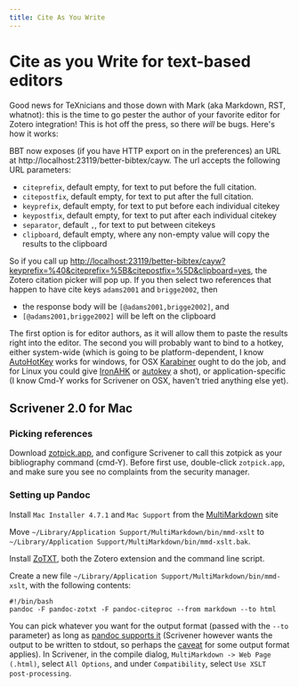 ```yaml
---
title: Cite As You Write
---
```

# Cite as you Write for text-based editors

Good news for TeXnicians and those down with Mark (aka Markdown, RST, whatnot): this is the time to go pester the author
of your favorite editor for Zotero integration! This is hot off the press, so there *will* be bugs. Here's how it works:

BBT now exposes (if you have HTTP export on in the preferences) an URL at http://localhost:23119/better-bibtex/cayw. The url accepts
the following URL parameters:

* `citeprefix`, default empty, for text to put before the full citation.
* `citepostfix`, default empty, for text to put after the full citation.
* `keyprefix`, default empty, for text to put before each individual citekey
* `keypostfix`, default empty, for text to put after each individual citekey
* `separator`, default `,`, for text to put between citekeys
* `clipboard`, default empty, where any non-empty value will copy the results to the clipboard

So if you call up
[http://localhost:23119/better-bibtex/cayw?keyprefix=%40&citeprefix=%5B&citepostfix=%5D&clipboard=yes](http://localhost:23119/better-bibtex/cayw?keyprefix=%40&citeprefix=%5B&citepostfix=%5D&clipboard=yes), the Zotero citation picker will pop up. If you then select two references that happen to have cite keys `adams2001` and `brigge2002`, then

* the response body will be `[@adams2001,brigge2002]`, and
* `[@adams2001,brigge2002]` will be left on the clipboard

The first option is for editor authors, as it will allow them to paste the results right into the editor. The second you
will probably want to bind to a hotkey, either system-wide (which is going to be platform-dependent, I know
[AutoHotKey](http://www.autohotkey.com) works for windows, for OSX [Karabiner](https://pqrs.org/osx/karabiner/) ought to
do the job, and for Linux you could give [IronAHK](https://github.com/polyethene/IronAHK) or
[autokey](https://code.google.com/p/autokey/) a shot), or application-specific (I know Cmd-Y works for Scrivener on
OSX, haven't tried anything else yet).

## Scrivener 2.0 for Mac

### Picking references

Download [zotpick.app](zotpick.zip), and configure Scrivener to call this zotpick as your bibliography command (cmd-Y).
Before first use, double-click `zotpick.app`, and make sure you see no complaints from the security manager.

### Setting up Pandoc

Install `Mac Installer 4.7.1` and `Mac Support` from the [MultiMarkdown](http://fletcherpenney.net/multimarkdown/download/) site

Move `~/Library/Application Support/MultiMarkdown/bin/mmd-xslt` to `~/Library/Application Support/MultiMarkdown/bin/mmd-xslt.bak`.

Install [ZoTXT](https://bitbucket.org/egh/zotxt), both the Zotero extension and the command line script.

Create a new file `~/Library/Application Support/MultiMarkdown/bin/mmd-xslt`, with the following contents:

    #!/bin/bash
    pandoc -F pandoc-zotxt -F pandoc-citeproc --from markdown --to html

You can pick whatever you want for the output format (passed with the `--to` parameter) as long as [pandoc supports
it](http://pandoc.org/README.html) 
(Scrivener however wants the output to be written to stdout, so perhaps the
[caveat](http://pandoc.org/demo/example19/Using-pandoc.html) for some output format applies).
In Scrivener, in the compile dialog, `MultiMarkdown -> Web Page (.html)`, select `All Options`, and under
`Compatibility`, select `Use XSLT post-processing`.
